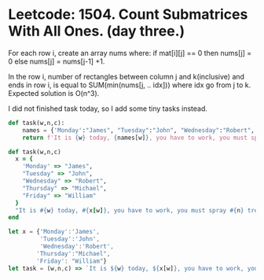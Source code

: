 # Leetcode: 1504. Count Submatrices With All Ones. (day three.)


For each row i, create an array nums where: if mat[i][j] == 0 then nums[j] = 0 else nums[j] = nums[j-1] +1.

In the row i, number of rectangles between column j and k(inclusive) and ends in row i, is equal to SUM(min(nums[j, .. idx])) where idx go from j to k. Expected solution is O(n^3).

I did not finished task today, so I add some tiny tasks instead.

```Python
def task(w,n,c):
    names = {'Monday':"James", "Tuesday":"John", "Wednesday":"Robert", "Thursday":"Michael", "Friday":"William" }
    return f'It is {w} today, {names[w]}, you have to work, you must spray {n} trees and you need {n*c} dollars to buy liquid'
```
```Ruby
def task(w,n,c)
  x = {
    'Monday' => "James",
    "Tuesday" => "John",
    "Wednesday" => "Robert",
    "Thursday" => "Michael",
    "Friday" => "William"
  }
  "It is #{w} today, #{x[w]}, you have to work, you must spray #{n} trees and you need #{n*c} dollars to buy liquid"
end
```
```JavaScript
let x = {'Monday':'James',
         'Tuesday':'John',
         'Wednesday':'Robert',
        'Thursday':"Michael",
        'Friday': "William"}
let task = (w,n,c) => `It is ${w} today, ${x[w]}, you have to work, you must spray ${n} trees and you need ${n*c} dollars to buy liquid`
```